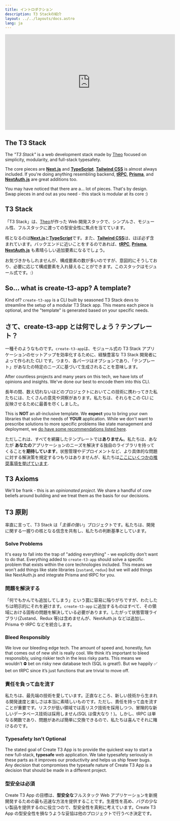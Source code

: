```yaml
---
title: イントロダクション
description: T3 Stackの紹介
layout: ../../layouts/docs.astro
lang: ja
---
```


<div class="embed">
<iframe width="560" height="315" src="https://www.youtube.com/embed/YkOSUVzOAA4" title="The best stack for your next project" frameborder="0" allow="accelerometer; autoplay; clipboard-write; encrypted-media; gyroscope; picture-in-picture" allowfullscreen></iframe>
</div>

## The T3 Stack

The _"T3 Stack"_ is a web development stack made by [Theo](https://twitter.com/t3dotgg) focused on simplicity, modularity, and full-stack typesafety.

The core pieces are [**Next.js**](https://nextjs.org/) and [**TypeScript**](https://typescriptlang.org/). [**Tailwind CSS**](https://tailwindcss.com/) is almost always included. If you're doing anything resembling backend, [**tRPC**](https://trpc.io/), [**Prisma**](https://prisma.io/), and [**NextAuth.js**](https://next-auth.js.org/) are great additions too.

You may have noticed that there are a… lot of pieces. That's by design. Swap pieces in and out as you need - this stack is modular at its core :)

## T3 Stack

「T3 Stack」は、[Theo](https://twitter.com/t3dotgg)が作った Web 開発スタックで、シンプルさ、モジュール性、フルスタックに渡っての型安全性に焦点を当てています。

核となるのは[**Next.js**](https://nextjs.org/)と[**TypeScript**](https://typescriptlang.org/)です。また、[**Tailwind CSS**](https://tailwindcss.com/)は、ほぼ必ず含まれています。バックエンドに近いことをするのであれば、[**tRPC**](https://trpc.io/), [**Prisma**](https://prisma.io/), [**NextAuth.js**](https://next-auth.js.org/) も素晴らしい追加要素になるでしょう。

お気づきかもしれませんが、構成要素の数が多いのですが、意図的にそうしており、必要に応じて構成要素を入れ替えることができます。このスタックはモジュール式です。:）

## So... what is create-t3-app? A template?

Kind of? `create-t3-app` is a CLI built by seasoned T3 Stack devs to streamline the setup of a modular T3 Stack app. This means each piece is optional, and the "template" is generated based on your specific needs.

## さて、create-t3-app とは何でしょう？テンプレート？

一種そのようなものです。`create-t3-app`は、モジュール式の T3 Stack アプリケーションのセットアップを効率化するために、経験豊富な T3 Stack 開発者によって作られた CLI です。つまり、各パーツはオプションであり、「テンプレート」があなたの特定のニーズに基づいて生成されることを意味します。

After countless projects and many years on this tech, we have lots of opinions and insights. We've done our best to encode them into this CLI.

長年の間、数え切れないほどのプロジェクトにおいてこの技術に携わってきた私たちには、たくさんの意見や洞察があります。私たちは、それらをこの CLI に反映させるために最善を尽くしました。

This is **NOT** an all-inclusive template. We **expect** you to bring your own libraries that solve the needs of **YOUR** application. While we don't want to prescribe solutions to more specific problems like state management and deployment, we [do have some recommendations listed here](/en/other-recs).

ただしこれは、すべてを網羅したテンプレートでは**ありません**。私たちは、あなたが **あなたの**アプリケーションのニーズを解決する独自のライブラリを持ってくることを**期待しています**。状態管理やデプロイメントなど、より具体的な問題に対する解決策を規定するつもりはありませんが、私たちは[ここにいくつかの推奨事項を挙げています](/en/other-recs).

## T3 Axioms

We'll be frank - this is an _opinionated project_. We share a handful of core beliefs around building and we treat them as the basis for our decisions.

## T3 原則

率直に言って、T3 Stack は「_主張の強い_」プロジェクトです。私たちは、開発に関する一握りの核となる信念を共有し、私たちの判断基準としています。

### Solve Problems

It's easy to fall into the trap of "adding everything" - we explicitly don't want to do that. Everything added to `create-t3-app` should solve a specific problem that exists within the core technologies included. This means we won't add things like state libraries (`zustand`, `redux`) but we will add things like NextAuth.js and integrate Prisma and tRPC for you.

### 問題を解決する

「何でもかんでも追加してしまう」という罠に容易に陥りがちですが、わたしたちは明示的にそれを避けます。`create-t3-app` に追加するものはすべて、その領域における固有の問題を解決している必要があります。したがって状態管理ライブラリ(Zustand、Redux 等)は含めませんが、NextAuth.js などは追加し、Prisma や tRPC などを統合します。

### Bleed Responsibly

We love our bleeding edge tech. The amount of speed and, honestly, fun that comes out of new shit is really cool. We think it’s important to bleed responsibly, using riskier tech in the less risky parts. This means we wouldn’t ⛔️ bet on risky new database tech (SQL is great!). But we happily ✅ bet on tRPC since it’s just functions that are trivial to move off.

### 責任を負って血を流す

私たちは、最先端の技術を愛しています。正直なところ、新しい技術から生まれる開発速度と楽しさは本当に素晴しいものです。ただし、責任を持って血を流すことが重要です。リスクが低い領域では高リスク技術を採用しつつ、冒険的な新しいデータベース技術は採用しません(SQL は偉大なり！)。しかし、tRPC は単なる関数であり、問題があれば簡単に交換できるので、私たちは喜んでそれに賭けるのです。

### Typesafety Isn't Optional

The stated goal of Create T3 App is to provide the quickest way to start a new full-stack, **typesafe** web application. We take typesafety seriously in these parts as it improves our productivity and helps us ship fewer bugs. Any decision that compromises the typesafe nature of Create T3 App is a decision that should be made in a different project.

### 型安全は必須

Create T3 App の目標は、**型安全な**フルスタック Web アプリケーションを新規開発するための最も迅速な方法を提供することです。生産性を高め、バグの少ない製品を提供するのに役立つので、型安全性を真剣に考えています。Create T3 App の型安全性を損なうような妥協は他のプロジェクトで行うべき決定です。
